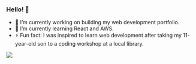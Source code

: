 ### Hello! 👋

- 🔭 I’m currently working on building my web development portfolio.
- 🌱 I’m currently learning React and AWS.
- ⚡ Fun fact: I was inspired to learn web development after taking my 11-year-old son to a coding workshop at a local library.
 <img src="https://github-readme-stats.vercel.app/api/top-langs/?username=ndaruwalla&theme=blue-green" />
<!--
**NDaruwalla/ndaruwalla** is a ✨ _special_ ✨ repository because its `README.md` (this file) appears on your GitHub profile.

Here are some ideas to get you started:

- 🔭 I’m currently working on building my portfolio with full stack projects.
- 🌱 I’m currently learning React and AWS.
- 👯 I’m looking to collaborate on ...
- 🤔 I’m looking for help with ...
- 💬 Ask me about ...
- 📫 How to reach me: ...
- 😄 Pronouns: ...
- ⚡ Fun fact:
-->
